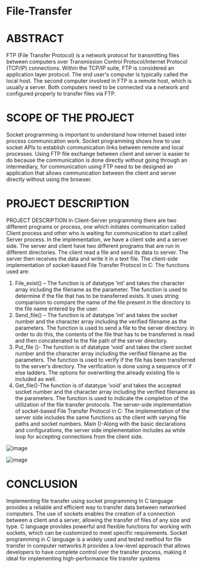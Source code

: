 # File-Transfer

# ABSTRACT
FTP (File Transfer Protocol) is a network protocol for transmitting files 
between computers over Transmission Control Protocol/Internet Protocol 
(TCP/IP) connections. 
Within the TCP/IP suite, FTP is considered an application layer protocol. The 
end user's computer is typically called the local host. The second computer 
involved in FTP is a remote host, which is usually a server. Both computers 
need to be connected via a network and configured properly to transfer files 
via FTP. 

# SCOPE OF THE PROJECT 
Socket programming is important to understand how internet based inter 
process communication work. Socket programming shows how to use socket 
APIs to establish communication links between remote and local processes. 
Using FTP file exchange between client and server is easier to do because the 
communication is done directly without going through an intermediary, for 
communication using FTP need to be designed an application that allows 
communication between the client and server directly without using the
browser.

# PROJECT DESCRIPTION

PROJECT DESCRIPTION
In Client-Server programming there are two different programs or process, 
one which initiates communication called Client process and other who is 
waiting for communication to start called Server process. 
In the implementation, we have a client side and a server side. The server 
and client have two different programs that are run in different directories.
The client read a file and send its data to server. The server then receives 
the data and write it in a text file. 
The client-side implementation of socket-based File Transfer Protocol in C: 
The functions used are: 
1) File_exist() – The function is of datatype ‘int’ and takes the character 
array including the filename as the parameter. The function is used to 
determine if the file that has to be transferred exists. It uses string 
comparision to compare the name of the file present in the directory to 
the file name entered by the user. 
2) Send_file() – The function is of datatype ‘int’ and takes the socket 
number and the character array including the verified filename as the 
parameters. The function is used to send a file to the server directory. In 
order to do this, the contents of the file that has to be transferred is read 
and then concatenated to the file path of the server directory. 
3) Put_file ()- The function is of datatype ‘void’ and takes the client 
socket number and the character array including the verified filename 
as the parameters. The function is used to verify if the file has been 
transferred to the server’s directory. The verification is done using a 
sequence of if else ladders. The options for overwriting the already 
existing file is included as well. 
4) Get_file()-The function is of datatype ‘void’ and takes the accepted 
socket number and the character array including the verified filename as the parameters. The function is used to indicate the completion of the 
utilization of the file transfer protocols. 
The server-side implementation of socket-based File Transfer Protocol in 
C: 
The implementation of the server side includes the same functions as the 
client with varying file paths and socket numbers. 
Main ()-Along with the basic declarations and configurations, the server 
side implementation includes aa while loop for accepting connections from 
the client side.

![image](https://github.com/Meenalbagare/File-Transfer/assets/99323366/c118f429-a57d-4b38-a01d-9741b3f7b57c)

![image](https://github.com/Meenalbagare/File-Transfer/assets/99323366/60d8846b-18c0-4757-b839-3e073fe2654e)

# CONCLUSION 
Implementing file transfer using socket programming In C language provides a 
reliable and efficient way to transfer data between networked computers. The use of 
sockets enables the creation of a connection between a client and a server, allowing 
the transfer of files of any size and type. C language provides powerful and flexible 
functions for working with sockets, which can be customized to meet specific 
requirements. 
Socket programming in C language is a widely used and tested method for file 
transfer in computer networks.It provides a low-level approach that allows 
developers to have complete control over the transfer process, making it ideal for 
implementing high-performance file transfer systems



